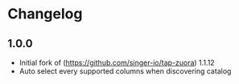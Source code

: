 # Changelog

## 1.0.0
  * Initial fork of (https://github.com/singer-io/tap-zuora) 1.1.12
  * Auto select every supported columns when discovering catalog

